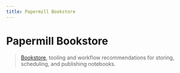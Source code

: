 ```yaml
---
title: Papermill Bookstore
---
```


# Papermill Bookstore

> [Bookstore](https://github.com/nteract/bookstore), tooling and workflow recommendations for storing, scheduling, and publishing notebooks.
